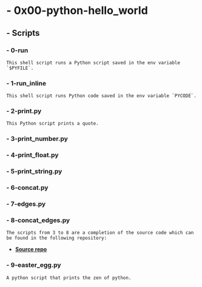# - 0x00-python-hello_world

## - Scripts

### - 0-run
	This shell script runs a Python script saved in the env variable `$PYFILE`.
### - 1-run_inline
	This shell script runs Python code saved in the env variable `PYCODE`.
### - 2-print.py
	This Python script prints a quote.
### - 3-print_number.py
### - 4-print_float.py
### - 5-print_string.py
### - 6-concat.py
### - 7-edges.py
### - 8-concat_edges.py
	The scripts from 3 to 8 are a completion of the source code which can be found in the following repository:
* **[Source repo](https://github.com/holbertonschool/0x00.py/blob/master)**
### - 9-easter_egg.py
	A python script that prints the zen of python.
